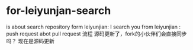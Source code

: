 # for-leiyunjan-search
is about search repository
form leiyunjian: I search you
from leiyunjian : push request 
abot pull  request 流程
源码更新了，fork的小伙伴们会直接同步吗？
现在是源码更新
